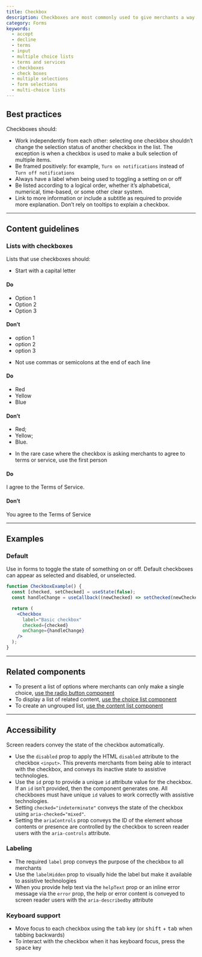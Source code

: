 ```yaml
---
title: Checkbox
description: Checkboxes are most commonly used to give merchants a way to make a range of selections (zero, one, or multiple). They may also be used as a way to have merchants indicate they agree to specific terms and services.
category: Forms
keywords:
  - accept
  - decline
  - terms
  - input
  - multiple choice lists
  - terms and services
  - checkboxes
  - check boxes
  - multiple selections
  - form selections
  - multi-choice lists
---
```


## Best practices

Checkboxes should:

- Work independently from each other: selecting one checkbox shouldn’t change the selection status of another checkbox in the list. The exception is when a checkbox is used to make a bulk selection of multiple items.
- Be framed positively: for example, `Turn on notifications` instead of `Turn off notifications`
- Always have a label when being used to toggling a setting on or off
- Be listed according to a logical order, whether it’s alphabetical, numerical, time-based, or some other clear system.
- Link to more information or include a subtitle as required to provide more explanation. Don’t rely on tooltips to explain a checkbox.

---

## Content guidelines

### Lists with checkboxes

Lists that use checkboxes should:

- Start with a capital letter

<!-- dodont -->

#### Do

- Option 1
- Option 2
- Option 3

#### Don’t

- option 1
- option 2
- option 3

<!-- end -->

- Not use commas or semicolons at the end of each line

<!-- dodont -->

#### Do

- Red
- Yellow
- Blue

#### Don’t

- Red;
- Yellow;
- Blue.

<!-- end -->

- In the rare case where the checkbox is asking merchants to agree to terms or service, use the first person

<!-- dodont -->

#### Do

I agree to the Terms of Service.

#### Don’t

You agree to the Terms of Service

<!-- end -->

---

## Examples

### Default

Use in forms to toggle the state of something on or off. Default checkboxes can appear as selected and disabled, or unselected.

```jsx
function CheckboxExample() {
  const [checked, setChecked] = useState(false);
  const handleChange = useCallback((newChecked) => setChecked(newChecked), []);

  return (
    <Checkbox
      label="Basic checkbox"
      checked={checked}
      onChange={handleChange}
    />
  );
}
```

---

## Related components

- To present a list of options where merchants can only make a single choice, [use the radio button component](https://polaris.shopify.com/components/radio-button)
- To display a list of related content, [use the choice list component](https://polaris.shopify.com/components/choice-list)
- To create an ungrouped list, [use the content list component](https://polaris.shopify.com/components/list)

---

## Accessibility

Screen readers convey the state of the checkbox automatically.

- Use the `disabled` prop to apply the HTML `disabled` attribute to the checkbox `<input>`. This prevents merchants from being able to interact with the checkbox, and conveys its inactive state to assistive technologies.
- Use the `id` prop to provide a unique `id` attribute value for the checkbox. If an `id` isn’t provided, then the component generates one. All checkboxes must have unique `id` values to work correctly with assistive technologies.
- Setting `checked="indeterminate"` conveys the state of the checkbox using `aria-checked="mixed"`.
- Setting the `ariaControls` prop conveys the ID of the element whose contents or presence are controlled by the checkbox to screen reader users with the `aria-controls` attribute.

### Labeling

- The required `label` prop conveys the purpose of the checkbox to all merchants
- Use the `labelHidden` prop to visually hide the label but make it available to assistive technologies
- When you provide help text via the `helpText` prop or an inline error message via the `error` prop, the help or error content is conveyed to screen reader users with the `aria-describedby` attribute

### Keyboard support

- Move focus to each checkbox using the <kbd>tab</kbd> key (or <kbd>shift</kbd> + <kbd>tab</kbd> when tabbing backwards)
- To interact with the checkbox when it has keyboard focus, press the <kbd>space</kbd> key
